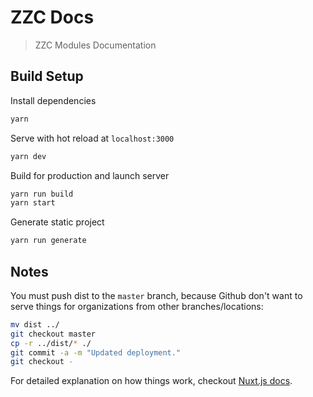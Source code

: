 # ZZC Docs

> ZZC Modules Documentation

## Build Setup

Install dependencies
```bash
yarn
```

Serve with hot reload at `localhost:3000`
```bash
yarn dev
```

Build for production and launch server
```bash
yarn run build
yarn start
```

Generate static project
```bash
yarn run generate
```

## Notes

You must push dist to the `master` branch, because Github don't want to serve things for organizations from other branches/locations:

```bash
mv dist ../
git checkout master
cp -r ../dist/* ./
git commit -a -m "Updated deployment."
git checkout -
```

For detailed explanation on how things work, checkout [Nuxt.js docs](https://nuxtjs.org/guide).
